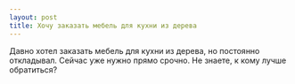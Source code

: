 ```yaml
---
layout: post 
title: Хочу заказать мебель для кухни из дерева 
--- 
```

Давно хотел заказать мебель для кухни из дерева, но постоянно откладывал. Сейчас уже нужно прямо срочно. Не знаете, к кому лучше обратиться?